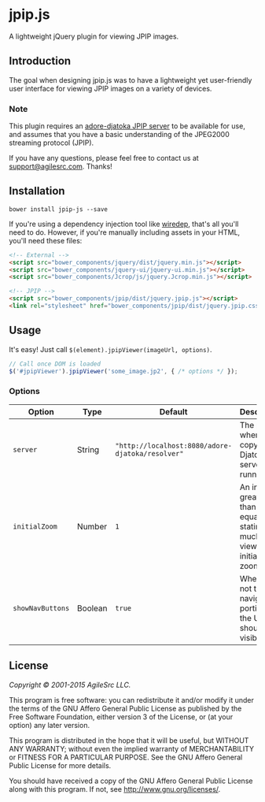 # jpip.js

A lightweight jQuery plugin for viewing JPIP images.

## Introduction
The goal when designing jpip.js was to have a lightweight yet user-friendly user interface for viewing JPIP images on a variety of devices.

### Note
This plugin requires an [adore-djatoka JPIP server](http://sourceforge.net/apps/mediawiki/djatoka/index.php?title=Main_Page) to be available for use, and assumes that you have a basic understanding of the JPEG2000 streaming protocol (JPIP).

If you have any questions, please feel free to contact us at [support@agilesrc.com](mailto:support@agilesrc.com). Thanks!

## Installation
```
bower install jpip-js --save
```

If you're using a dependency injection tool like [wiredep](https://github.com/taptapship/wiredep.git), that's all you'll need to do. However, if you're manually including assets in your HTML, you'll need these files:

```html
<!-- External -->
<script src="bower_components/jquery/dist/jquery.min.js"></script>
<script src="bower_components/jquery-ui/jquery-ui.min.js"></script>
<script src="bower_components/Jcrop/js/jquery.Jcrop.min.js"></script>

<!-- JPIP -->
<script src="bower_components/jpip/dist/jquery.jpip.js"></script>
<link rel="stylesheet" href="bower_components/jpip/dist/jquery.jpip.css" />
```

## Usage
It's easy! Just call `$(element).jpipViewer(imageUrl, options)`.

```js
// Call once DOM is loaded
$('#jpipViewer').jpipViewer('some_image.jp2', { /* options */ });
```

### Options
| Option           | Type    | Default                                          | Description
| ------           | ------- | -------                                          | -----------
| `server`         | String  | `"http://localhost:8080/adore-djatoka/resolver"` | The path to where your copy of the Djatoka server is running.
| `initialZoom`    | Number  | `1`                                              | An integer greater than or equal to 1 stating how much the view should initially be zoomed in
| `showNavButtons` | Boolean | `true`                                           | Whether or not the navigation portion of the UI should be visible

## License

*Copyright © 2001-2015 AgileSrc LLC.*

This program is free software: you can redistribute it and/or modify
it under the terms of the GNU Affero General Public License as
published by the Free Software Foundation, either version 3 of the
License, or (at your option) any later version.

This program is distributed in the hope that it will be useful,
but WITHOUT ANY WARRANTY; without even the implied warranty of
MERCHANTABILITY or FITNESS FOR A PARTICULAR PURPOSE.  See the
GNU Affero General Public License for more details.

You should have received a copy of the GNU Affero General Public License
along with this program.  If not, see <http://www.gnu.org/licenses/>.
